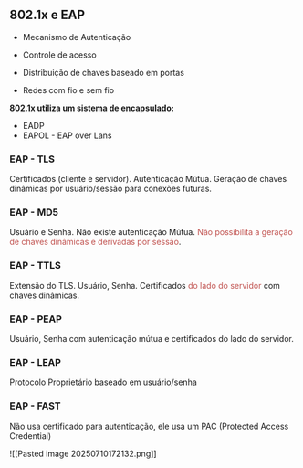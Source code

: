 ## 802.1x e EAP

- Mecanismo de Autenticação

- Controle de acesso

- Distribuição de chaves baseado em portas

- Redes com fio e sem fio


**802.1x utiliza um sistema de encapsulado:**

- EADP
- EAPOL - EAP over Lans

### EAP - TLS

Certificados (cliente e servidor). Autenticação Mútua. Geração de chaves dinâmicas por usuário/sessão para conexões futuras.


### EAP - MD5

Usuário e Senha. Não existe autenticação Mútua. <font color="#c0504d">Não possibilita a geração de chaves dinâmicas e derivadas por sessão</font>.

### EAP - TTLS

Extensão do TLS. Usuário, Senha. Certificados <font color="#c0504d">do lado do servidor</font> com chaves dinâmicas.


### EAP - PEAP

Usuário, Senha com autenticação mútua e certificados do lado do servidor.


### EAP - LEAP

Protocolo Proprietário baseado em usuário/senha


### EAP - FAST

Não usa certificado para autenticação, ele usa um PAC (Protected Access Credential)

![[Pasted image 20250710172132.png]]
